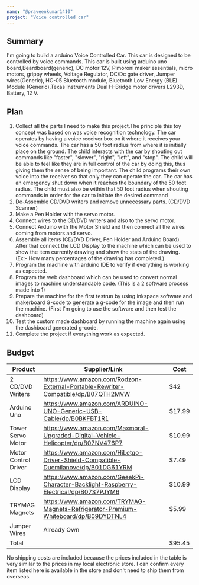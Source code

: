 ```yaml
---
name: "@praveenkumar1410"
project: "Voice controlled car"
---
```


## Summary

I'm going to build a arduino Voice Controlled Car. This car is designed to be controlled by voice commands. This car is built using arduino uno board,Beardboard(generic), DC motor 12V, Pimoroni maker essentials, micro motors, grippy wheels, Voltage Regulator, DC/Dc gate driver, Jumper wires(Generic), HC-05 Bluetooth module, Bluetooth Low Energy (BLE) Module (Generic),Texas Instruments Dual H-Bridge motor drivers L293D, Battery, 12 V.   

## Plan

1. Collect all the parts I need to make this project.The principle this toy concept was based on was voice recognition technology. The car operates by having a voice receiver box on it where it receives your voice commands. The car has a 50 foot radius from where it is initially place on the ground. The child interacts with the car by shouting out commands like "faster", "slower", "right", "left", and "stop". The child will be able to feel like they are in full control of the car by doing this, thus giving them the sense of being important. The child programs their own voice into the receiver so that only they can operate the car. The car has an emergency shut down when it reaches the boundary of the 50 foot radius. The child must also be within that 50 foot radius when shouting commands in order for the car to initiate the desired command
2. De-Assemble CD/DVD writers and remove unnecessary parts. (CD/DVD Scanner)
3. Make a Pen Holder with the servo motor.
4. Connect wires to the CD/DVD writers and also to the servo motor.
5. Connect Arduino with the Motor Shield and then connect all the wires coming from motors and servo.
6. Assemble all items (CD/DVD Driver, Pen Holder and Arduino Board). After that connect the LCD Display to the machine which can be used to show the item currently drawing and show the stats of the drawing. (Ex:- How many percentages of the drawing has completed.)
7. Program the machine with arduino IDE to verify if everything is working as expected.
8. Program the web dashboard which can be used to convert normal images to machine understandable code. (This is a 2 software process made into 1)
9. Prepare the machine for the first testrun by using inkspace software and makerboard G-code to generate a g-code for the image and then run the machine. (First I'm    going to use the software and then test the dashboard)
10. Test the custom made dashboard by running the machine again using the dashboard generated g-code.
11. Complete the project if everything work as expected.

## Budget

| Product              | Supplier/Link                                                                         | Cost   |
| ---------------      | --------------------------------------------------------------------------------------| ------ |
| 2 CD/DVD Writers     | https://www.amazon.com/Rodzon-External-Portable-Rewriter-Compatible/dp/B07QTH2MVW     | $42    |
| Arduino Uno          | https://www.amazon.com/ARDUINO-UNO-Generic-USB-Cable/dp/B0BKFBT1R1                    | $17.99 |
| Tower Servo Motor    | https://www.amazon.com/Maxmoral-Upgraded-Digital-Vehicle-Helicopter/dp/B07NV476P7     | $10.99 |
| Motor Control Driver | https://www.amazon.com/HiLetgo-Driver-Shield-Compatible-Duemilanove/dp/B01DG61YRM     | $7.49  |
| LCD Display          | https://www.amazon.com/GeeekPi-Character-Backlight-Raspberry-Electrical/dp/B07S7PJYM6 | $10.99 |
| TRYMAG Magnets       | https://www.amazon.com/TRYMAG-Magnets-Refrigerator-Premium-Whiteboard/dp/B09DYDTNL4   | $5.99  |
| Jumper Wires         | Already Own                                                                           |        |
| Total                |                                                                                       | $95.45 |

No shipping costs are included because the prices included in the table is very similar to the prices in my local electronic store. I can confirm every item listed here is available in the store and don't need to ship them from overseas.
